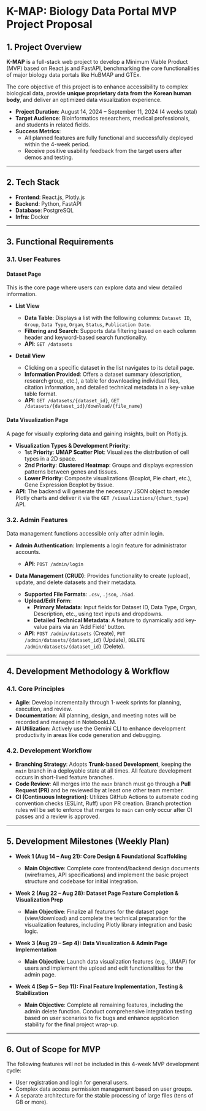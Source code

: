# K-MAP: Biology Data Portal MVP Project Proposal

## 1. Project Overview

**K-MAP** is a full-stack web project to develop a Minimum Viable Product (MVP) based on React.js and FastAPI, benchmarking the core functionalities of major biology data portals like HuBMAP and GTEx.

The core objective of this project is to enhance accessibility to complex biological data, provide **unique proprietary data from the Korean human body**, and deliver an optimized data visualization experience.

- **Project Duration**: August 14, 2024 – September 11, 2024 (4 weeks total)
- **Target Audience**: Bioinformatics researchers, medical professionals, and students in related fields.
- **Success Metrics**:
  - All planned features are fully functional and successfully deployed within the 4-week period.
  - Receive positive usability feedback from the target users after demos and testing.

---

## 2. Tech Stack

- **Frontend**: React.js, Plotly.js
- **Backend**: Python, FastAPI
- **Database**: PostgreSQL
- **Infra**: Docker

---

## 3. Functional Requirements

### 3.1. User Features

#### **Dataset Page**

This is the core page where users can explore data and view detailed information.

- **List View**

  - **Data Table**: Displays a list with the following columns: `Dataset ID`, `Group`, `Data Type`, `Organ`, `Status`, `Publication Date`.
  - **Filtering and Search**: Supports data filtering based on each column header and keyword-based search functionality.
  - **API**: `GET /datasets`

- **Detail View**
  - Clicking on a specific dataset in the list navigates to its detail page.
  - **Information Provided**: Offers a dataset summary (description, research group, etc.), a table for downloading individual files, citation information, and detailed technical metadata in a key-value table format.
  - **API**: `GET /datasets/{dataset_id}`, `GET /datasets/{dataset_id}/download/{file_name}`

#### **Data Visualization Page**

A page for visually exploring data and gaining insights, built on Plotly.js.

- **Visualization Types & Development Priority**:
  - **1st Priority**: **UMAP Scatter Plot**: Visualizes the distribution of cell types in a 2D space.
  - **2nd Priority**: **Clustered Heatmap**: Groups and displays expression patterns between genes and tissues.
  - **Lower Priority**: Composite visualizations (Boxplot, Pie chart, etc.), Gene Expression Boxplot by tissue.
- **API**: The backend will generate the necessary JSON object to render Plotly charts and deliver it via the `GET /visualizations/{chart_type}` API.

### 3.2. Admin Features

Data management functions accessible only after admin login.

- **Admin Authentication**: Implements a login feature for administrator accounts.

  - **API**: `POST /admin/login`

- **Data Management (CRUD)**: Provides functionality to create (upload), update, and delete datasets and their metadata.
  - **Supported File Formats**: `.csv`, `.json`, `.h5ad`.
  - **Upload/Edit Form**:
    - **Primary Metadata**: Input fields for Dataset ID, Data Type, Organ, Description, etc., using text inputs and dropdowns.
    - **Detailed Technical Metadata**: A feature to dynamically add key-value pairs via an 'Add Field' button.
  - **API**: `POST /admin/datasets` (Create), `PUT /admin/datasets/{dataset_id}` (Update), `DELETE /admin/datasets/{dataset_id}` (Delete).

---

## 4. Development Methodology & Workflow

### 4.1. Core Principles

- **Agile**: Develop incrementally through 1-week sprints for planning, execution, and review.
- **Documentation**: All planning, design, and meeting notes will be recorded and managed in NotebookLM.
- **AI Utilization**: Actively use the Gemini CLI to enhance development productivity in areas like code generation and debugging.

### 4.2. Development Workflow

- **Branching Strategy**: Adopts **Trunk-based Development**, keeping the `main` branch in a deployable state at all times. All feature development occurs in short-lived feature branches.
- **Code Review**: All merges into the `main` branch must go through a **Pull Request (PR)** and be reviewed by at least one other team member.
- **CI (Continuous Integration)**: Utilizes GitHub Actions to automate coding convention checks (ESLint, Ruff) upon PR creation. Branch protection rules will be set to enforce that merges to `main` can only occur after CI passes and a review is approved.

---

## 5. Development Milestones (Weekly Plan)

- **Week 1 (Aug 14 – Aug 21): Core Design & Foundational Scaffolding**

  - **Main Objective**: Complete core frontend/backend design documents (wireframes, API specifications) and implement the basic project structure and codebase for initial integration.

- **Week 2 (Aug 22 – Aug 28): Dataset Page Feature Completion & Visualization Prep**

  - **Main Objective**: Finalize all features for the dataset page (view/download) and complete the technical preparation for the visualization features, including Plotly library integration and basic logic.

- **Week 3 (Aug 29 – Sep 4): Data Visualization & Admin Page Implementation**

  - **Main Objective**: Launch data visualization features (e.g., UMAP) for users and implement the upload and edit functionalities for the admin page.

- **Week 4 (Sep 5 – Sep 11): Final Feature Implementation, Testing & Stabilization**
  - **Main Objective**: Complete all remaining features, including the admin delete function. Conduct comprehensive integration testing based on user scenarios to fix bugs and enhance application stability for the final project wrap-up.

---

## 6. Out of Scope for MVP

The following features will not be included in this 4-week MVP development cycle:

- User registration and login for general users.
- Complex data access permission management based on user groups.
- A separate architecture for the stable processing of large files (tens of GB or more).

